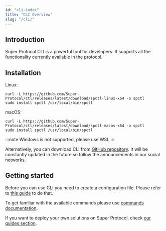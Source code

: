 ```yaml
---
id: "cli-index"
title: "CLI Overview"
slug: "/cli/"
---
```


## Introduction

Super Protocol CLI is a powerful tool for developers. It supports all the functionality currently available in the protocol.

## Installation

Linux:
```
curl -L https://github.com/Super-Protocol/ctl/releases/latest/download/spctl-linux-x64 -o spctl
sudo install spctl /usr/local/bin/spctl
```

macOS:
```
curl -L https://github.com/Super-Protocol/ctl/releases/latest/download/spctl-macos-x64 -o spctl
sudo install spctl /usr/local/bin/spctl
```

:::note
Windows is not supported, please use WSL
:::

Alternatively, you can download CLI from [GitHub repository](https://github.com/Super-Protocol/ctl). It will be constantly updated in the future so follow the announcements in our social networks.

## Getting started

Before you can use CLI you need to create a configuration file. Please refer to [this guide](/testnet/cli/configuration) to do that.

To get familiar with the available commands please use [commands documentation](/testnet/cli/commands).

If you want to deploy your own solutions on Super Protocol, check [our guides section](/testnet/cli/guides).